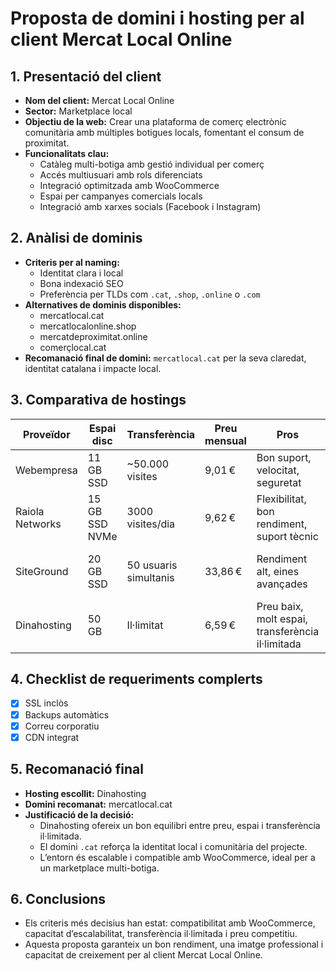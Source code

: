 # Proposta de domini i hosting per al client Mercat Local Online

## 1. Presentació del client
- **Nom del client:** Mercat Local Online
- **Sector:** Marketplace local
- **Objectiu de la web:** Crear una plataforma de comerç electrònic comunitària amb múltiples botigues locals, fomentant el consum de proximitat.
- **Funcionalitats clau:**
  - Catàleg multi-botiga amb gestió individual per comerç
  - Accés multiusuari amb rols diferenciats
  - Integració optimitzada amb WooCommerce
  - Espai per campanyes comercials locals
  - Integració amb xarxes socials (Facebook i Instagram)

## 2. Anàlisi de dominis
- **Criteris per al naming:**
  - Identitat clara i local
  - Bona indexació SEO
  - Preferència per TLDs com `.cat`, `.shop`, `.online` o `.com`
- **Alternatives de dominis disponibles:**
  - mercatlocal.cat
  - mercatlocalonline.shop
  - mercatdeproximitat.online
  - comerçlocal.cat
- **Recomanació final de domini:** `mercatlocal.cat` per la seva claredat, identitat catalana i impacte local.

## 3. Comparativa de hostings

| Proveïdor       | Espai disc     | Transferència        | Preu mensual | Pros                                               | Contres                                  |
|-----------------|----------------|-----------------------|---------------|----------------------------------------------------|-------------------------------------------|
| Webempresa      | 11 GB SSD      | ~50.000 visites       | 9,01 €        | Bon suport, velocitat, seguretat                   | Espai limitat, escalabilitat costosa      |
| Raiola Networks | 15 GB SSD NVMe | 3000 visites/dia      | 9,62 €        | Flexibilitat, bon rendiment, suport tècnic         | Transferència limitada, preu mitjà        |
| SiteGround      | 20 GB SSD      | 50 usuaris simultanis | 33,86 €       | Rendiment alt, eines avançades                     | Renovació cara, sense staging en pla bàsic|
| Dinahosting     | 50 GB          | Il·limitat            | 6,59 €        | Preu baix, molt espai, transferència il·limitada   | No especifica RAM ni CPU                  |

## 4. Checklist de requeriments complerts
- [x] SSL inclòs
- [x] Backups automàtics
- [x] Correu corporatiu
- [x] CDN integrat

## 5. Recomanació final
- **Hosting escollit:** Dinahosting
- **Domini recomanat:** mercatlocal.cat
- **Justificació de la decisió:**
  - Dinahosting ofereix un bon equilibri entre preu, espai i transferència il·limitada.
  - El domini `.cat` reforça la identitat local i comunitària del projecte.
  - L’entorn és escalable i compatible amb WooCommerce, ideal per a un marketplace multi-botiga.

## 6. Conclusions
- Els criteris més decisius han estat: compatibilitat amb WooCommerce, capacitat d’escalabilitat, transferència il·limitada i preu competitiu.
- Aquesta proposta garanteix un bon rendiment, una imatge professional i capacitat de creixement per al client Mercat Local Online.
